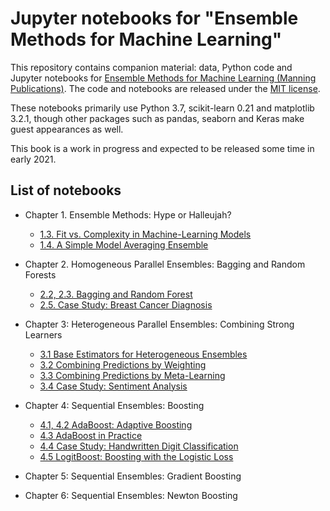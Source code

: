 # Jupyter notebooks for "Ensemble Methods for Machine Learning"

This repository contains companion material: data, Python code and Jupyter notebooks for [Ensemble Methods for Machine Learning (Manning Publications)](https://www.manning.com/). The code and notebooks are released under the [MIT license](https://github.com/gkunapuli/ensemble-methods-notebooks/blob/master/LICENSE).

These notebooks primarily use Python 3.7, scikit-learn 0.21 and matplotlib 3.2.1, though other packages such as pandas, seaborn and Keras make guest appearances as well.

This book is a work in progress and expected to be released some time in early 2021.

## List of notebooks

* Chapter 1. Ensemble Methods: Hype or Halleujah?
    * [1.3. Fit vs. Complexity in Machine-Learning Models](https://nbviewer.jupyter.org/github/gkunapuli/ensemble-methods-notebooks/blob/master/Ch1.3-fit-vs-complexity.ipynb?flush_cache=true)
    * [1.4. A Simple Model Averaging Ensemble](https://nbviewer.jupyter.org/github/gkunapuli/ensemble-methods-notebooks/blob/master/Ch1.4-model-averaging-example.ipynb?flush_cache=True)
    
* Chapter 2. Homogeneous Parallel Ensembles: Bagging and Random Forests
   * [2.2, 2.3. Bagging and Random Forest](https://nbviewer.jupyter.org/github/gkunapuli/ensemble-methods-notebooks/blob/master/Ch2.2and2.3-bagging-and-random-forest.ipynb?flush_cache=True)
   * [2.5. Case Study: Breast Cancer Diagnosis](https://nbviewer.jupyter.org/github/gkunapuli/ensemble-methods-notebooks/blob/master/Ch2.5-case-study-breast-cancer-diagnosis.ipynb?flush_cache=True)

* Chapter 3: Heterogeneous Parallel Ensembles: Combining Strong Learners
   * [3.1 Base Estimators for Heterogeneous Ensembles](https://nbviewer.jupyter.org/github/gkunapuli/ensemble-methods-notebooks/blob/master/Ch3.1-base-estimators-for-heterogeneous-ensembles.ipynb?flush_cache=True)
   * [3.2 Combining Predictions by Weighting](https://nbviewer.jupyter.org/github/gkunapuli/ensemble-methods-notebooks/blob/master/Ch3.2-combining-predictions-by-weighting.ipynb?flush_cache=True)
   * [3.3 Combining Predictions by Meta-Learning](https://nbviewer.jupyter.org/github/gkunapuli/ensemble-methods-notebooks/blob/master/Ch3.3-combining-predictions-by-meta-learning.ipynb?flush_cache=True)
   * [3.4 Case Study: Sentiment Analysis](https://nbviewer.jupyter.org/github/gkunapuli/ensemble-methods-notebooks/blob/master/Ch3.4-case-study-sentiment-analysis.ipynb?flush_cache=True)


* Chapter 4: Sequential Ensembles: Boosting
   * [4.1, 4.2 AdaBoost: Adaptive Boosting](https://nbviewer.jupyter.org/github/gkunapuli/ensemble-methods-notebooks/blob/master/Ch4.1and4.2-sequential-ensembles-and-Adaboost.ipynb?flush_cache=True)
   * [4.3 AdaBoost in Practice](https://nbviewer.jupyter.org/github/gkunapuli/ensemble-methods-notebooks/blob/master/Ch4.3-AdaBoost-in-practice.ipynb?flush_cache=True)
   * [4.4 Case Study: Handwritten Digit Classification](https://nbviewer.jupyter.org/github/gkunapuli/ensemble-methods-notebooks/blob/master/Ch4.4-case-study-handwritten-digit-classification.ipynb?flush_cache=True)
   * [4.5 LogitBoost: Boosting with the Logistic Loss](https://nbviewer.jupyter.org/github/gkunapuli/ensemble-methods-notebooks/blob/master/Ch4.5-LogitBoost-boosting-with-the-logistic-loss.ipynb?flush_cache=True)

* Chapter 5: Sequential Ensembles: Gradient Boosting

* Chapter 6: Sequential Ensembles: Newton Boosting
